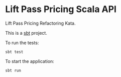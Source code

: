 # Lift Pass Pricing Scala API

Lift Pass Pricing Refactoring Kata.

This is a [sbt](https://www.scala-sbt.org) project.

To run the tests:

    sbt test

To start the application:

    sbt run
